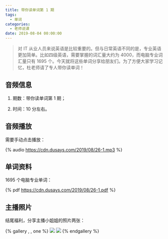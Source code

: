 ```yaml
---
title: 带你读单词第 1 期
tags:
  - 单词
categories:
  - 老师说课
date: 2019-08-04 00:00:00
---
```


> 对 IT 从业人员来说英语是比较重要的。但与日常英语不同的是，专业英语更加简单。比如四级英语，需要掌握的词汇量大约为 4000，而电脑专业词汇量只有 1695 个。今天就将这些单词分享给朋友们。为了方便大家学习记忆，杜老师请了专人带你读单词！

<!-- more -->

## 音频信息

1. 期数：带你读单词第 1 期；


2. 时间：10 分左右。

## 音频播放

需要手动点击播放：

{% audio https://cdn.dusays.com/2019/08/26-1.mp3 %}

## 单词资料

1695 个电脑专业单词：

{% pdf https://cdn.dusays.com/2019/08/26-1.pdf %}

## 主播照片

结尾福利，分享主播小姐姐的照片两张：

{% gallery , , one %}
![](https://cdn.dusays.com/2019/08/26-1.jpg/1)
![](https://cdn.dusays.com/2019/08/26-2.jpg/1)
{% endgallery %}